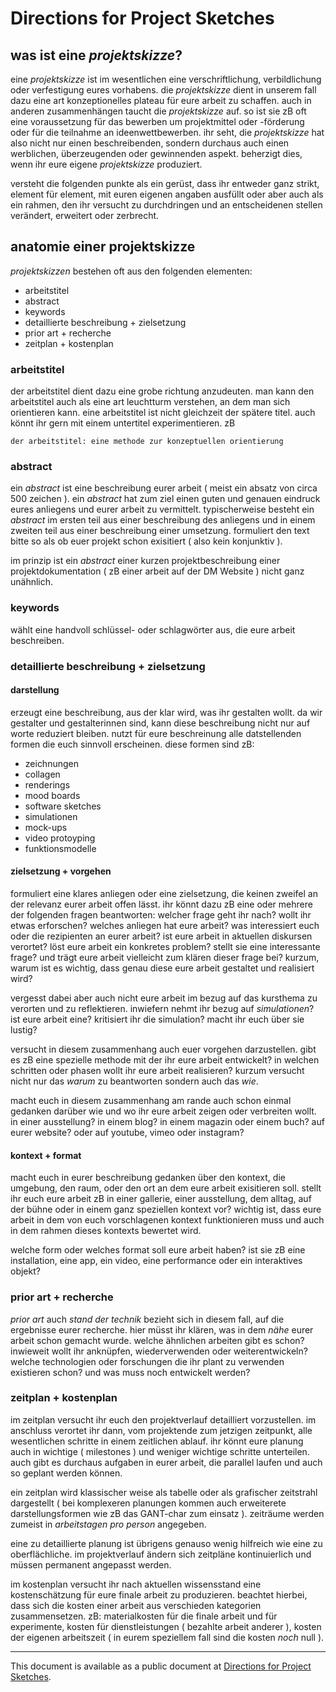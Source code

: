 # Directions for Project Sketches

## was ist eine *projektskizze*?

eine *projektskizze* ist im wesentlichen eine verschriftlichung, verbildlichung oder verfestigung eures vorhabens. die *projektskizze* dient in unserem fall dazu eine art konzeptionelles plateau für eure arbeit zu schaffen. auch in anderen zusammenhängen taucht die *projektskizze* auf. so ist sie zB oft eine voraussetzung für das bewerben um projektmittel oder -förderung oder für die teilnahme an ideenwettbewerben. ihr seht, die *projektskizze* hat also nicht nur einen beschreibenden, sondern durchaus auch einen werblichen, überzeugenden oder gewinnenden aspekt. beherzigt dies, wenn ihr eure eigene *projektskizze* produziert.

versteht die folgenden punkte als ein gerüst, dass ihr entweder ganz strikt, element für element, mit euren eigenen angaben ausfüllt oder aber auch als ein rahmen, den ihr versucht zu durchdringen und an entscheidenen stellen verändert, erweitert oder zerbrecht.

## anatomie einer projektskizze

*projektskizzen* bestehen oft aus den folgenden elementen:

- arbeitstitel
- abstract
- keywords
- detaillierte beschreibung + zielsetzung
- prior art + recherche
- zeitplan + kostenplan

### arbeitstitel

der arbeitstitel dient dazu eine grobe richtung anzudeuten. man kann den arbeitstitel auch als eine art leuchtturm verstehen, an dem man sich orientieren kann. eine arbeitstitel ist nicht gleichzeit der spätere titel. auch könnt ihr gern mit einem untertitel experimentieren. zB

    der arbeitstitel: eine methode zur konzeptuellen orientierung

### abstract

ein *abstract* ist eine beschreibung eurer arbeit ( meist ein absatz von circa 500 zeichen ). ein *abstract* hat zum ziel einen guten und genauen eindruck eures anliegens und eurer arbeit zu vermittelt. typischerweise besteht ein *abstract* im ersten teil aus einer beschreibung des anliegens und in einem zweiten teil aus einer beschreibung einer umsetzung. formuliert den text bitte so als ob euer projekt schon exisitiert ( also kein konjunktiv ).

im prinzip ist ein *abstract* einer kurzen projektbeschreibung einer projektdokumentation ( zB einer arbeit auf der DM Website ) nicht ganz unähnlich.

### keywords

wählt eine handvoll schlüssel- oder schlagwörter aus, die eure arbeit beschreiben.  

### detaillierte beschreibung + zielsetzung

#### darstellung

erzeugt eine beschreibung, aus der klar wird, was ihr gestalten wollt. da wir gestalter und gestalterinnen sind, kann diese beschreibung nicht nur auf worte reduziert bleiben. nutzt für eure beschreinung alle datstellenden formen die euch sinnvoll erscheinen. diese formen sind zB:

- zeichnungen
- collagen
- renderings
- mood boards
- software sketches
- simulationen
- mock-ups
- video protoyping
- funktionsmodelle

#### zielsetzung + vorgehen

formuliert eine klares anliegen oder eine zielsetzung, die keinen zweifel an der relevanz eurer arbeit offen lässt. ihr könnt dazu zB eine oder mehrere der folgenden fragen beantworten: welcher frage geht ihr nach? wollt ihr etwas erforschen? welches anliegen hat eure arbeit? was interessiert euch oder die rezipienten an eurer arbeit? ist eure arbeit in aktuellen diskursen verortet? löst eure arbeit ein konkretes problem? stellt sie eine interessante frage? und trägt eure arbeit vielleicht zum klären dieser frage bei? kurzum, warum ist es wichtig, dass genau diese eure arbeit gestaltet und realisiert wird?

vergesst dabei aber auch nicht eure arbeit im bezug auf das kursthema zu verorten und zu reflektieren. inwiefern nehmt ihr bezug auf *simulationen*? ist eure arbeit eine? kritisiert ihr die simulation? macht ihr euch über sie lustig?

versucht in diesem zusammenhang auch euer vorgehen darzustellen. gibt es zB eine spezielle methode mit der ihr eure arbeit entwickelt? in welchen schritten oder phasen wollt ihr eure arbeit realisieren? kurzum versucht nicht nur das *warum* zu beantworten sondern auch das *wie*.

macht euch in diesem zusammenhang am rande auch schon einmal gedanken darüber wie und wo ihr eure arbeit zeigen oder verbreiten wollt. in einer ausstellung? in einem blog? in einem magazin oder einem buch? auf eurer website? oder auf youtube, vimeo oder instagram?

#### kontext + format

macht euch in eurer beschreibung gedanken über den kontext, die umgebung, den raum, oder den ort an dem eure arbeit exisitieren soll. stellt ihr euch eure arbeit zB in einer gallerie, einer ausstellung, dem alltag, auf der bühne oder in einem ganz speziellen kontext vor? wichtig ist, dass eure arbeit in dem von euch vorschlagenen kontext funktionieren muss und auch in dem rahmen dieses kontexts bewertet wird.

welche form oder welches format soll eure arbeit haben? ist sie zB eine installation, eine app, ein video, eine performance oder ein interaktives objekt?

### prior art + recherche

*prior art* auch *stand der technik* bezieht sich in diesem fall, auf die ergebnisse eurer recherche. hier müsst ihr klären, was in dem *nähe* eurer arbeit schon gemacht wurde. welche ähnlichen arbeiten gibt es schon? inwieweit wollt ihr anknüpfen, wiederverwenden oder weiterentwickeln? welche technologien oder forschungen die ihr plant zu verwenden existieren schon? und was muss noch entwickelt werden?

### zeitplan + kostenplan

im zeitplan versucht ihr euch den projektverlauf detailliert vorzustellen. im anschluss verortet ihr dann, vom projektende zum jetzigen zeitpunkt, alle wesentlichen schritte in einem zeitlichen ablauf. ihr könnt eure planung auch in wichtige ( milestones ) und weniger wichtige schritte unterteilen. auch gibt es durchaus aufgaben in eurer arbeit, die parallel laufen und auch so geplant werden können.

ein zeitplan wird klassischer weise als tabelle oder als grafischer zeitstrahl dargestellt ( bei komplexeren planungen kommen auch erweiterete darstellungsformen wie zB das GANT-char zum einsatz ). zeiträume werden zumeist in *arbeitstagen pro person* angegeben. 

eine zu detaillierte planung ist übrigens genauso wenig hilfreich wie eine zu oberflächliche. im projektverlauf ändern sich zeitpläne kontinuierlich und müssen permanent angepasst werden.

im kostenplan versucht ihr nach aktuellen wissensstand eine kostenschätzung für eure finale arbeit zu produzieren. beachtet hierbei, dass sich die kosten einer arbeit aus verschieden kategorien zusammensetzen. zB: materialkosten für die finale arbeit und für experimente, kosten für dienstleistungen ( bezahlte arbeit anderer ), kosten der eigenen arbeitszeit ( in eurem speziellem fall sind die kosten *noch* null ).

---

This document is available as a public document at [Directions for Project Sketches](http://dm-hb.de/dmps).
